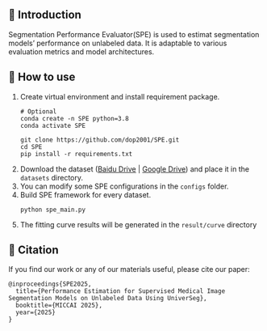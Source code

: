 ## 🚀 Introduction
Segmentation Performance Evaluator(SPE) is used to estimat segmentation models’ performance on unlabeled data. It is adaptable to various evaluation metrics and model architectures.

## 🚢 How to use
1. Create virtual environment and install requirement package.
    ```shell
    # Optional
    conda create -n SPE python=3.8
    conda activate SPE
    ```
    ```shell
    git clone https://github.com/dop2001/SPE.git
    cd SPE
    pip install -r requirements.txt
    ```
2. Download the dataset ([Baidu Drive](https://pan.baidu.com/s/1ZOnyP3N45GTD1txuNmSFlQ?pwd=8888) | [Google Drive](https://drive.google.com/drive/folders/1MQA-SlSFbwVF9nr7qAV89ACCO-B4sfrF?usp=sharing)) and place it in the `datasets` directory.
3. You can modify some SPE configurations in the `configs` folder.
4. Build SPE framework for every dataset.
    ```shell
    python spe_main.py
    ```
5. The fitting curve results will be generated in the `result/curve` directory

## 🥳 Citation
If you find our work or any of our materials useful, please cite our paper:
```
@inproceedings{SPE2025,
  title={Performance Estimation for Supervised Medical Image Segmentation Models on Unlabeled Data Using UniverSeg},
  booktitle={MICCAI 2025},
  year={2025}
}
```

